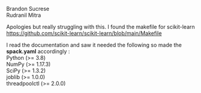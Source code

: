 Brandon Sucrese  
Rudranil Mitra
  
Apologies but really struggling with this. I found the makefile for scikit-learn  
https://github.com/scikit-learn/scikit-learn/blob/main/Makefile

  
I read the documentation and saw it needed the following so made the **spack.yaml** accordingly :  
Python (>= 3.8)  
NumPy (>= 1.17.3)  
SciPy (>= 1.3.2)  
joblib (>= 1.0.0)  
threadpoolctl (>= 2.0.0)  

